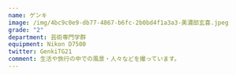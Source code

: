 ```yaml
---
name: ゲンキ
image: /img/4bc9c0e9-db77-4867-b6fc-2b0bd4f1a3a3-美濃部玄喜.jpeg
grade: "2"
department: 芸術専門学群
equipment: Nikon D7500
twitter: GenkiTG21
comment: 生活や旅行の中での風景・人々などを撮っています。
---
```

